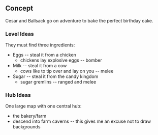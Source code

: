 ## Concept
Cesar and Ballsack go on adventure to bake the perfect birthday cake.

### Level Ideas
They must find three ingredients:
* Eggs -- steal it from a chicken
	- chickens lay explosive eggs -- bomber
* Milk -- steal it from a cow
	- cows like to tip over and lay on you -- melee
* Sugar -- steal it from the candy kingdom
	- sugar gremlins -- ranged and melee

### Hub Ideas
One large map with one central hub:
* the bakery/farm
* descend into farm caverns -- this gives me an excuse not to draw backgrounds